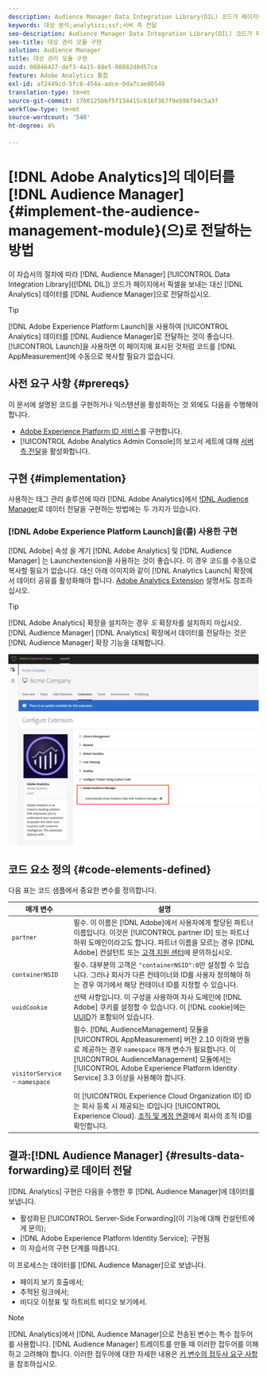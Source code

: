 ```yaml
---
description: Audience Manager Data Integration Library(DIL) 코드가 페이지에서 픽셀을 보내도록 하지 않고 Analytics 데이터를 Audience Manager에 전달하도록 Audience Management 모듈을 Adobe Analytics AppMeasurement에 추가합니다.
keywords: 대상 분석;analytics;ssf;서버 측 전달
seo-description: Audience Manager Data Integration Library(DIL) 코드가 페이지에서 픽셀을 보내도록 하지 않고 Analytics 데이터를 Audience Manager에 전달하도록 Audience Management 모듈을 Adobe Analytics AppMeasurement에 추가합니다.
seo-title: 대상 관리 모듈 구현
solution: Audience Manager
title: 대상 관리 모듈 구현
uuid: 08846427-def3-4a15-88e5-08882d8d57ce
feature: Adobe Analytics 통합
exl-id: af2449cd-5fc8-454a-adce-0da7cae80548
translation-type: tm+mt
source-git-commit: 1760125bbf5f134415c616f367f0eb96f04c5a3f
workflow-type: tm+mt
source-wordcount: '540'
ht-degree: 4%

---
```


# [!DNL Adobe Analytics]의 데이터를 [!DNL Audience Manager] {#implement-the-audience-management-module}(으)로 전달하는 방법

이 자습서의 절차에 따라 [!DNL Audience Manager] [!UICONTROL Data Integration Library]([!DNL DIL]) 코드가 페이지에서 픽셀을 보내는 대신 [!DNL Analytics] 데이터를 [!DNL Audience Manager]으로 전달하십시오.

>[!TIP]
>
>[!DNL Adobe Experience Platform Launch]을 사용하여 [!UICONTROL Analytics] 데이터를 [!DNL Audience Manager]로 전달하는 것이 좋습니다. [!UICONTROL Launch]을 사용하면 이 페이지에 표시된 것처럼 코드를 [!DNL AppMeasurement]에 수동으로 복사할 필요가 없습니다.

## 사전 요구 사항 {#prereqs}

이 문서에 설명된 코드를 구현하거나 익스텐션을 활성화하는 것 외에도 다음을 수행해야 합니다.

* [Adobe Experience Platform ID 서비스](https://docs.adobe.com/content/help/ko-KR/id-service/using/home.html)를 구현합니다.
* [!UICONTROL Adobe Analytics Admin Console]의 보고서 세트에 대해 [서버측 전달](https://docs.adobe.com/help/en/analytics/admin/admin-tools/server-side-forwarding/ssf.html)을 활성화합니다.

## 구현 {#implementation}

사용하는 태그 관리 솔루션에 따라 [!DNL Adobe Analytics]에서 [!DNL Audience Manager](으)로 데이터 전달을 구현하는 방법에는 두 가지가 있습니다.

### [!DNL Adobe Experience Platform Launch]을(를) 사용한 구현

[!DNL Adobe] 속성 [](https://docs.adobe.com/content/help/en/launch/using/overview.html) 을 계기  [!DNL Adobe Analytics] 및 [!DNL Audience Manager] 는 Launchextension을 사용하는 것이 좋습니다. 이 경우 코드를 수동으로 복사할 필요가 없습니다. 대신 아래 이미지와 같이 [!DNL Analytics Launch] 확장에서 데이터 공유를 활성화해야 합니다. [Adobe Analytics Extension](https://docs.adobe.com/content/help/en/launch/using/extensions-ref/adobe-extension/analytics-extension/overview.html#adobe-audience-manager) 설명서도 참조하십시오.

>[!TIP]
>
>[!DNL Adobe Analytics] 확장을 설치하는 경우 *도* 확장자를 설치하지 마십시오. [!DNL Audience Manager] [!DNL Analytics] 확장에서 데이터를 전달하는 것은 [!DNL Audience Manager] 확장 기능을 대체합니다.

![Adobe Analytics 익스텐션에서 Audience Manager으로 데이터 공유를 활성화하는 방법](/help/using/integration/assets/analytics-to-aam.png)

## 코드 요소 정의 {#code-elements-defined}

다음 표는 코드 샘플에서 중요한 변수를 정의합니다.

| 매개 변수 | 설명 |
|--- |--- |
| `partner` | 필수. 이 이름은 [!DNL Adobe]에서 사용자에게 할당된 파트너 이름입니다. 이것은 [!UICONTROL partner ID] 또는 파트너 하위 도메인이라고도 합니다.  파트너 이름을 모르는 경우 [!DNL Adobe] 컨설턴트 또는 [고객 지원 센터](https://helpx.adobe.com/kr/marketing-cloud/contact-support.html)에 문의하십시오. |
| `containerNSID` | 필수. 대부분의 고객은 `"containerNSID":0`만 설정할 수 있습니다. 그러나 회사가 다른 컨테이너와 ID를 사용자 정의해야 하는 경우 여기에서 해당 컨테이너 ID를 지정할 수 있습니다. |
| `uuidCookie` | 선택 사항입니다. 이 구성을 사용하여 자사 도메인에 [!DNL Adobe] 쿠키를 설정할 수 있습니다. 이 [!DNL cookie]에는 [UUID](../../reference/ids-in-aam.md)가 포함되어 있습니다. |
| `visitorService` - `namespace` | 필수. [!DNL AudienceManagement] 모듈을 [!UICONTROL AppMeasurement] 버전 2.10 이하와 번들로 제공하는 경우 `namespace` 매개 변수가 필요합니다. 이 [!UICONTROL AudienceManagement] 모듈에서는 [!UICONTROL Adobe Experience Platform Identity Service] 3.3 이상을 사용해야 합니다. <br><br>이  [!UICONTROL Experience Cloud Organization ID] ID는 회사 등록 시 제공되는 ID입니다 [!UICONTROL Experience Cloud]. [조직 및 계정 연결](https://docs.adobe.com/content/help/en/core-services/interface/manage-users-and-products/organizations.html)에서 회사의 조직 ID를 확인합니다. |

## 결과:[!DNL Audience Manager] {#results-data-forwarding}로 데이터 전달

[!DNL Analytics] 구현은 다음을 수행한 후 [!DNL Audience Manager]에 데이터를 보냅니다.

* 활성화된 [!UICONTROL Server-Side Forwarding](이 기능에 대해 컨설턴트에게 문의);
* [!DNL Adobe Experience Platform Identity Service]; 구현됨
* 이 자습서의 구현 단계를 따릅니다.

이 프로세스는 데이터를 [!DNL Audience Manager]으로 보냅니다.

* 페이지 보기 호출에서;
* 추적된 링크에서;
* 비디오 이정표 및 하트비트 비디오 보기에서.

>[!NOTE]
>
>[!DNL Analytics]에서 [!DNL Audience Manager]으로 전송된 변수는 특수 접두어를 사용합니다. [!DNL Audience Manager] 트레이트를 만들 때 이러한 접두어를 이해하고 고려해야 합니다. 이러한 접두어에 대한 자세한 내용은 [키 변수의 접두사 요구 사항](../../features/traits/trait-variable-prefixes.md)을 참조하십시오.
